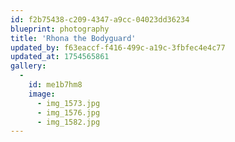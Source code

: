```yaml
---
id: f2b75438-c209-4347-a9cc-04023dd36234
blueprint: photography
title: 'Rhona the Bodyguard'
updated_by: f63eaccf-f416-499c-a19c-3fbfec4e4c77
updated_at: 1754565861
gallery:
  -
    id: me1b7hm8
    image:
      - img_1573.jpg
      - img_1576.jpg
      - img_1582.jpg
---
```

